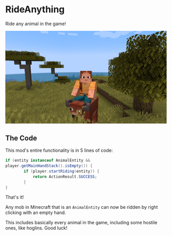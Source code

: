 # RideAnything

Ride any animal in the game!

![image](cow.png)

## The Code
This mod's entire functionality is in 5 lines of code:
```java
if (entity instanceof AnimalEntity && 
player.getMainHandStack().isEmpty()) {
		if (player.startRiding(entity)) {
			return ActionResult.SUCCESS;
		}
}
```
That's it!

Any mob in Minecraft that is an `AnimalEntity` can now be ridden by right clicking with an empty hand.

This includes basically every animal in the game, including some hostile ones, like hoglins. Good luck!